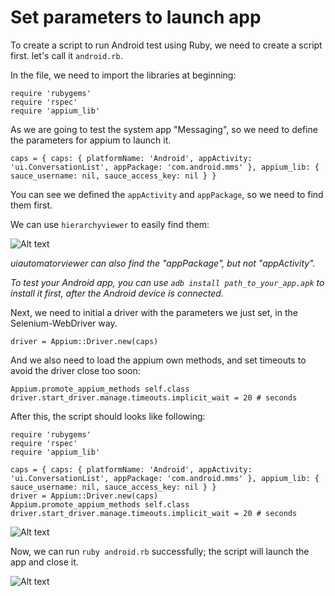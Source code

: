 # Set parameters to launch app

To create a script to run Android test using Ruby, we need to create a script first. let's call it `android.rb`.

In the file, we need to import the libraries at beginning:

<pre><code>require 'rubygems'
require 'rspec'
require 'appium_lib'
</code></pre>

As we are going to test the system app "Messaging", so we need to define the parameters for appium to launch it.

<pre><code>caps = { caps: { platformName: 'Android', appActivity: 'ui.ConversationList', appPackage: 'com.android.mms' }, appium_lib: { sauce_username: nil, sauce_access_key: nil } }
</code></pre>

You can see we defined the `appActivity` and `appPackage`, so we need to find them first.

We can use `hierarchyviewer` to easily find them:

![Alt text](https://raw.githubusercontent.com/hy1984427/appium/master/images/android_hierarchyviewer.png "hierarchyviewer to find appPackage and appActivity")

*uiautomatorviewer can also find the "appPackage", but not "appActivity".*

*To test your Android app, you can use `adb install path_to_your_app.apk` to install it first, after the Android device is connected.*

Next, we need to initial a driver with the parameters we just set, in the Selenium-WebDriver way.

<pre><code>driver = Appium::Driver.new(caps)
</code></pre>

And we also need to load the appium own methods, and set timeouts to avoid the driver close too soon:

<pre><code>Appium.promote_appium_methods self.class
driver.start_driver.manage.timeouts.implicit_wait = 20 # seconds
</code></pre>

After this, the script should looks like following:

<pre><code>require 'rubygems'
require 'rspec'
require 'appium_lib'

caps = { caps: { platformName: 'Android', appActivity: 'ui.ConversationList', appPackage: 'com.android.mms' }, appium_lib: { sauce_username: nil, sauce_access_key: nil } }
driver = Appium::Driver.new(caps)
Appium.promote_appium_methods self.class
driver.start_driver.manage.timeouts.implicit_wait = 20 # seconds
</code></pre>

![Alt text](https://raw.githubusercontent.com/hy1984427/appium/master/images/android_script_initial.png "android script with initial parameters")

Now, we can run `ruby android.rb` successfully; the script will launch the app and close it.

![Alt text](https://raw.githubusercontent.com/hy1984427/appium/master/images/android_script_initial_result.png "android script with initial parameters result")
